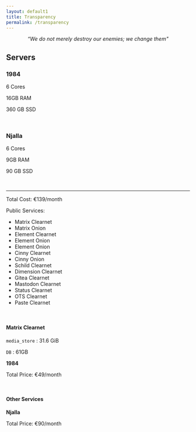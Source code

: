 ```yaml
---
layout: default1
title: Transparency
permalink: /transparency
---
```


<div style="text-align:center;">
<p><i>“We do not merely destroy our enemies; we change them"</i></p>
</div>

## Servers

### 1984

6 Cores

16GB RAM

360 GB SSD

<br>

### Njalla

6 Cores

9GB RAM

90 GB SSD

<br>

---

Total Cost: €139/month

Public Services:

- Matrix Clearnet
- Matrix Onion
- Element Clearnet
- Element Onion
- Element Onion
- Cinny Clearnet
- Cinny Onion
- Schild Clearnet
- Dimension Clearnet
- Gitea Clearnet
- Mastodon Clearnet
- Status Clearnet
- OTS Clearnet
- Paste Clearnet

<br>

#### Matrix Clearnet

`media_store` : 31.6 GiB

`DB` : 61GB

**1984**

Total Price: €49/month

<br>

#### Other Services

**Njalla**

Total Price: €90/month